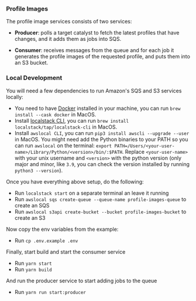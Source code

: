 ### Profile Images

The profile image services consists of two services: 

- **Producer**: polls a target catalyst to fetch the latest profiles that have changes, and it adds them as jobs into SQS.

- **Consumer**: receives messages from the queue and for each job it generates the profile images of the requested profile, and puts them into an S3 bucket.

### Local Development

You will need a few dependencies to run Amazon's SQS and S3 services locally:

- You need to have [Docker](https://www.docker.com/get-started) installed in your machine, you can run `brew install --cask docker` in MacOS.
- Install [localstack CLI](https://docs.localstack.cloud/getting-started/installation/#localstack-cli), you can run `brew install localstack/tap/localstack-cli` in MacOS.
- Install `awslocal CLI`, you can run `pip3 install awscli --upgrade --user` in MacOS. You might need add the Python binaries to your PATH so you can run `awslocal` on the terminal: `export PATH=/Users/<your-user-name>/Library/Python/<version>/bin/:$PATH`. Replace `<your-user-name>` with your unix username and `<version>` with the python version (only major and minor, like `3.9`, you can check the version installed by running `python3 --version`).

Once you have everything above setup, do the following:

- Run `localstack start` on a separate terminal an leave it running
- Run `awslocal sqs create-queue --queue-name profile-images-queue` to create an SQS
- Run `awslocal s3api create-bucket --bucket profile-images-bucket` to create an S3

Now copy the env variables from the example:

- Run `cp .env.example .env`

Finally, start build and start the consumer service

- Run `yarn start`
- Run `yarn build`

And run the producer service to start adding jobs to the queue

- Run `yarn run start:producer`
